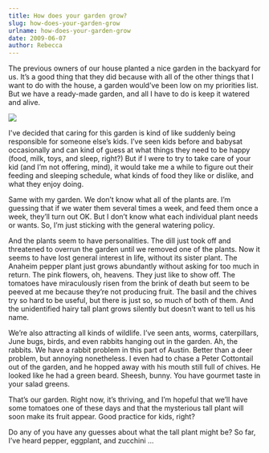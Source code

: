 ```yaml
---
title: How does your garden grow?
slug: how-does-your-garden-grow
urlname: how-does-your-garden-grow
date: 2009-06-07
author: Rebecca
---
```

The previous owners of our house planted a nice garden in the backyard for us.
It&#x02bc;s a good thing that they did because with all of the other things that
I want to do with the house, a garden would&#x02bc;ve been low on my priorities
list. But we have a ready-made garden, and all I have to do is keep it watered
and alive.

<img src="{static}/images/2009-06-07-garden.jpg" class="img-fluid">

I've decided that caring for this garden is kind of like suddenly being
responsible for someone else&#x02bc;s kids. I&#x02bc;ve seen kids before and
babysat occasionally and can kind of guess at what things they need to be happy
(food, milk, toys, and sleep, right?) But if I were to try to take care of your
kid (and I&#x02bc;m not offering, mind), it would take me a while to figure out
their feeding and sleeping schedule, what kinds of food they like or dislike,
and what they enjoy doing.

Same with my garden. We don&#x02bc;t know what all of the plants are. I&#x02bc;m
guessing that if we water them several times a week, and feed them once a week,
they&#x02bc;ll turn out OK. But I don&#x02bc;t know what each individual plant
needs or wants. So, I&#x02bc;m just sticking with the general watering policy.

And the plants seem to have personalities. The dill just took off and threatened
to overrun the garden until we removed one of the plants. Now it seems to have
lost general interest in life, without its sister plant. The Anaheim pepper
plant just grows abundantly without asking for too much in return. The pink
flowers, oh, heavens. They just like to show off. The tomatoes have miraculously
risen from the brink of death but seem to be peeved at me because they&#x02bc;re
not producing fruit. The basil and the chives try so hard to be useful, but
there is just so, so much of both of them. And the unidentified hairy tall plant
grows silently but doesn&#x02bc;t want to tell us his name.

We&#x02bc;re also attracting all kinds of wildlife. I&#x02bc;ve seen ants,
worms, caterpillars, June bugs, birds, and even rabbits hanging out in the
garden. Ah, the rabbits. We have a rabbit problem in this part of Austin. Better
than a deer problem, but annoying nonetheless. I even had to chase a Peter
Cottontail out of the garden, and he hopped away with his mouth still full of
chives. He looked like he had a green beard. Sheesh, bunny. You have gourmet
taste in your salad greens.

That&#x02bc;s our garden. Right now, it&#x02bc;s thriving, and I&#x02bc;m
hopeful that we&#x02bc;ll have some tomatoes one of these days and that the
mysterious tall plant will soon make its fruit appear. Good practice for kids,
right?

Do any of you have any guesses about what the tall plant might be? So far,
I&#x02bc;ve heard pepper, eggplant, and zucchini &hellip;
